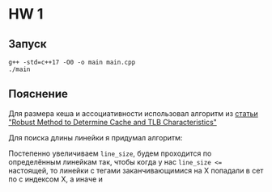 # HW 1

## Запуск

```
g++ -std=c++17 -O0 -o main main.cpp
./main

```

## Пояснение

Для размера кеша и ассоциативности использовал алгоритм из [статьи "Robust Method to Determine Cache and TLB Characteristics"](https://etd.ohiolink.edu/acprod/odb_etd/ws/send_file/send?accession=osu1308256764&disposition=inline)

Для поиска длины линейки я придумал алгоритм:

Постепенно увеличиваем `line_size`, будем проходится по определённым линейкам так, чтобы когда у нас `line_size <= `настоящей, то линейки с тегами заканчивающимися на X попадали в сет по с индексом X, а иначе и 